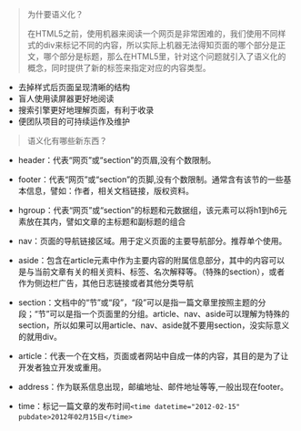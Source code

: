 > 为什要语义化？
>
> 在HTML5之前，使用机器来阅读一个网页是非常困难的，我们使用不同样式的div来标记不同的内容，所以实际上机器无法得知页面的哪个部分是正文，哪个部分是标题，那么在HTML5里，针对这个问题就引入了语义化的概念，同时提供了新的标签来指定对应的内容类型。

* 去掉样式后页面呈现清晰的结构
* 盲人使用读屏器更好地阅读
* 搜索引擎更好地理解页面，有利于收录
* 便团队项目的可持续运作及维护

> 语义化有哪些新东西？

* header：代表“网页”或“section”的页眉,没有个数限制。

* footer：代表“网页”或“section”的页脚,没有个数限制。通常含有该节的一些基本信息，譬如：作者，相关文档链接，版权资料。

* hgroup：代表“网页”或“section”的标题和元数据组，该元素可以将h1到h6元素放在其内，譬如文章的主标题和副标题的组合

* nav：页面的导航链接区域。用于定义页面的主要导航部分。推荐单个使用。

* aside：包含在article元素中作为主要内容的附属信息部分，其中的内容可以是与当前文章有关的相关资料、标签、名次解释等。（特殊的section），或者作为侧边栏广告，其他日志链接或者其他分类导航

* section：文档中的“节”或“段”，“段”可以是指一篇文章里按照主题的分段；“节”可以是指一个页面里的分组。article、nav、aside可以理解为特殊的section，所以如果可以用article、nav、aside就不要用section，没实际意义的就用div。

* article：代表一个在文档，页面或者网站中自成一体的内容，其目的是为了让开发者独立开发或重用。

* address：作为联系信息出现，邮编地址、邮件地址等等,一般出现在footer。

* time：标记一篇文章的发布时间`<time datetime="2012-02-15" pubdate>2012年02月15日</time>`



